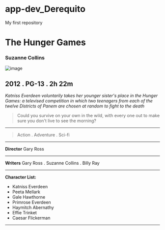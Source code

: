 # app-dev_Derequito
My first repository

# The Hunger Games
### Suzanne Collins
![image](https://m.media-amazon.com/images/M/MV5BMjA4NDg3NzYxMF5BMl5BanBnXkFtZTcwNTgyNzkyNw@@._V1_.jpg)
## 2012 . PG-13 . 2h 22m
*Katniss Everdeen voluntarily takes her younger sister's place in the Hunger Games: a televised competition in which two teenagers from each of the twelve Districts of Panem are chosen at random to fight to the death*

> Could you survive on your own in the wild, with every one out to make sure you don't live to see the morning?

---

> Action . Adventure . Sci-fi

---

**Director** Gary Ross

---

**Writers** Gary Ross . Suzanne Collins . Billy Ray

---

**Character List:**
* Katniss Everdeen
* Peeta Mellark
* Gale Hawthorne
* Primrose Everdeen
* Haymitch Abernathy
* Effie Trinket
* Caesar Flickerman

---
